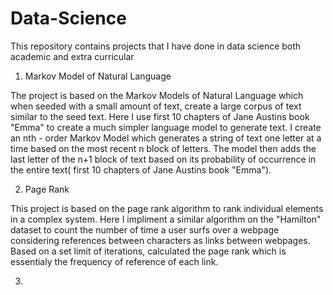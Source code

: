 # Data-Science
This repository contains projects that I have done in data science both academic and extra curricular

1) Markov Model of Natural Language

The project is based on the Markov Models of Natural Language which when seeded with a small amount of text, create a large corpus of text similar to the seed text. Here I use first 10 chapters of Jane Austins book "Emma" to create a much simpler language model to generate text. I create an nth - order Markov Model which generates a string of text one letter at a time based on the most recent n block of letters. The model then adds the last letter of the n+1 block of text based on its probability of occurrence in the entire text( first 10 chapters of Jane Austins book "Emma").

2) Page Rank 

This project is based on the page rank algorithm to rank individual elements in a complex system. Here I impliment a similar algorithm on the "Hamilton" dataset to count the number of time a user surfs over a webpage considering references between characters as links between webpages. Based on a set limit of iterations, calculated the page rank which is essentialy the frequency of reference of each link.

3) 
